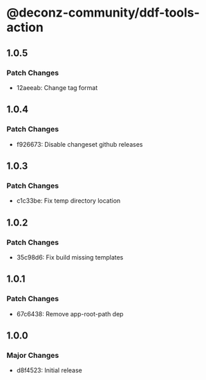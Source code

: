 # @deconz-community/ddf-tools-action

## 1.0.5

### Patch Changes

- 12aeeab: Change tag format

## 1.0.4

### Patch Changes

- f926673: Disable changeset github releases

## 1.0.3

### Patch Changes

- c1c33be: Fix temp directory location

## 1.0.2

### Patch Changes

- 35c98d6: Fix build missing templates

## 1.0.1

### Patch Changes

- 67c6438: Remove app-root-path dep

## 1.0.0

### Major Changes

- d8f4523: Initial release
